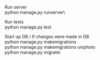 Run server\
python manage.py runserver\

Run tests\
python manage.py test

Start up DB / If changes were made in DB\
python manage.py makemigrations\
python manage.py makemigrations uniphoto\
python manage.py migrate\

